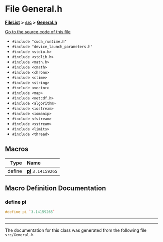 

# File General.h



[**FileList**](files.md) **>** [**src**](dir_68267d1309a1af8e8297ef4c3efbcdba.md) **>** [**General.h**](General_8h.md)

[Go to the source code of this file](General_8h_source.md)



* `#include "cuda_runtime.h"`
* `#include "device_launch_parameters.h"`
* `#include <stdio.h>`
* `#include <stdlib.h>`
* `#include <math.h>`
* `#include <cmath>`
* `#include <chrono>`
* `#include <ctime>`
* `#include <string>`
* `#include <vector>`
* `#include <map>`
* `#include <netcdf.h>`
* `#include <algorithm>`
* `#include <iostream>`
* `#include <iomanip>`
* `#include <fstream>`
* `#include <sstream>`
* `#include <limits>`
* `#include <thread>`
































































## Macros

| Type | Name |
| ---: | :--- |
| define  | [**pi**](General_8h.md#define-pi)  `3.14159265`<br> |

## Macro Definition Documentation





### define pi 

```C++
#define pi `3.14159265`
```




<hr>

------------------------------
The documentation for this class was generated from the following file `src/General.h`

